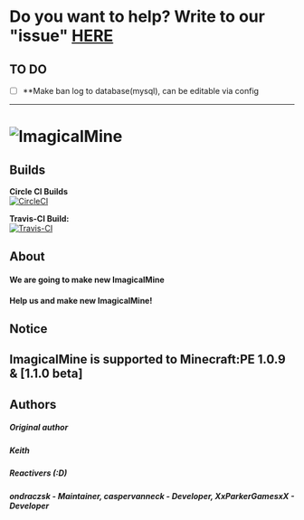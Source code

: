 # Do you want to help? Write to our "issue" [HERE](https://github.com/ImagicalMineReactive/ImagicalMine/issues/3)
## TO DO
- [ ] **Make ban log to database(mysql), can be editable via config
-------------
# ![ImagicalMine](http://i.imgur.com/6Hlm8mn.gif)
## Builds
__Circle CI Builds__<br>
[![CircleCI](https://circleci.com/gh/circleci/mongofinil.svg?&style=shield&circle-token=6c7d65b8217d2d9ec065bcf04fd2437fdab577ba/)](https://circleci.com/gh/ImagicalMineReactive/ImagicalMine)


__Travis-CI Build:__<br>
[![Travis-CI](https://travis-ci.org/ImagicalMineReactive/ImagicalMine.svg?branch=master)](https://travis-ci.org/ImagicalMineReactive/ImagicalMine)

## About
#### We are going to make new ImagicalMine
#### Help us and make new ImagicalMine! 

## Notice

**ImagicalMine is supported to Minecraft:PE 1.0.9 & [1.1.0 beta]**
-------------
## Authors
##### **Original author**
#####  *Keith*
##### **Reactivers (:D)**
#####  *ondraczsk - <i>Maintainer</i>,  caspervanneck - <i>Developer</i>, XxParkerGamesxX - Developer* 

